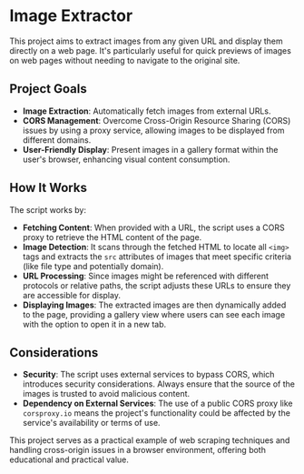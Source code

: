 # Image Extractor

This project aims to extract images from any given URL and display them directly on a web page. It's particularly useful for quick previews of images on web pages without needing to navigate to the original site.

## Project Goals

- **Image Extraction**: Automatically fetch images from external URLs.
- **CORS Management**: Overcome Cross-Origin Resource Sharing (CORS) issues by using a proxy service, allowing images to be displayed from different domains.
- **User-Friendly Display**: Present images in a gallery format within the user's browser, enhancing visual content consumption.

## How It Works

The script works by:

- **Fetching Content**: When provided with a URL, the script uses a CORS proxy to retrieve the HTML content of the page.
- **Image Detection**: It scans through the fetched HTML to locate all `<img>` tags and extracts the `src` attributes of images that meet specific criteria (like file type and potentially domain).
- **URL Processing**: Since images might be referenced with different protocols or relative paths, the script adjusts these URLs to ensure they are accessible for display.
- **Displaying Images**: The extracted images are then dynamically added to the page, providing a gallery view where users can see each image with the option to open it in a new tab.

## Considerations

- **Security**: The script uses external services to bypass CORS, which introduces security considerations. Always ensure that the source of the images is trusted to avoid malicious content.
- **Dependency on External Services**: The use of a public CORS proxy like `corsproxy.io` means the project's functionality could be affected by the service's availability or terms of use.

This project serves as a practical example of web scraping techniques and handling cross-origin issues in a browser environment, offering both educational and practical value.
